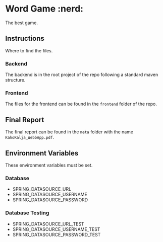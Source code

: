 # Word Game :nerd:

The best game.

## Instructions

Where to find the files.

### Backend

The backend is in the root project of the repo following a standard maven structure.

### Frontend

The files for the frontend can be found in the `frontend` folder of the repo.

## Final Report

The final report can be found in the `meta` folder with the name `KahoKalja_WebbApp.pdf`.

## Environment Variables

These environment variables must be set.

### Database

- SPRING_DATASOURCE_URL
- SPRING_DATASOURCE_USERNAME
- SPRING_DATASOURCE_PASSWORD

### Database Testing

- SPRING_DATASOURCE_URL_TEST
- SPRING_DATASOURCE_USERNAME_TEST
- SPRING_DATASOURCE_PASSWORD_TEST
